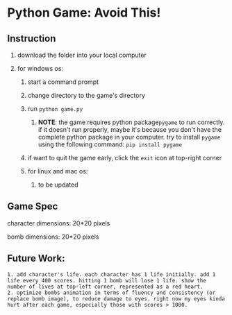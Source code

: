 # Python Game: Avoid This!

## Instruction

1. download the folder into your local computer

2. for windows os:

   1. start a command prompt 
   2. change directory to the game's directory
   3. run `python game.py`
      1. **NOTE**: the game requires python package`pygame` to run correctly. if it doesn't run properly, maybe it's because you don't have the complete python package in your computer. try to install `pygame` using the following command: `pip install pygame` 
   4. if want to quit the game early, click the `exit` icon at top-right corner

   3. for linux and mac os:
      1. to be updated

## Game Spec

character dimensions: 20*20 pixels

bomb dimensions: 20*20 pixels

## Future Work:

 	1. add character's life. each character has 1 life initially. add 1 life every 400 scores. hitting 1 bomb will lose 1 life. show the number of lives at top-left corner, represented as a red heart.
 	2. optimize bombs animation in terms of fluency and consistency (or replace bomb image), to reduce damage to eyes. right now my eyes kinda hurt after each game, especially those with scores > 1000.